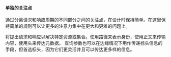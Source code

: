 #### 单独的关注点

通过分离请求和响应周期的不同部分之间的关注点，在设计时保持简单。在这里保持简单的规则可以让更多的注意力集中在更大和更难的问题上。

将提出请求和响应以解决特定资源或集合。使用路径来表示身份，使用正文来传输内容，使用头来传达元数据。
查询参数也可以在边缘情况下用作传递标头信息的手段，但首选标头，因为它们更灵活并且可以传达更多样的信息。